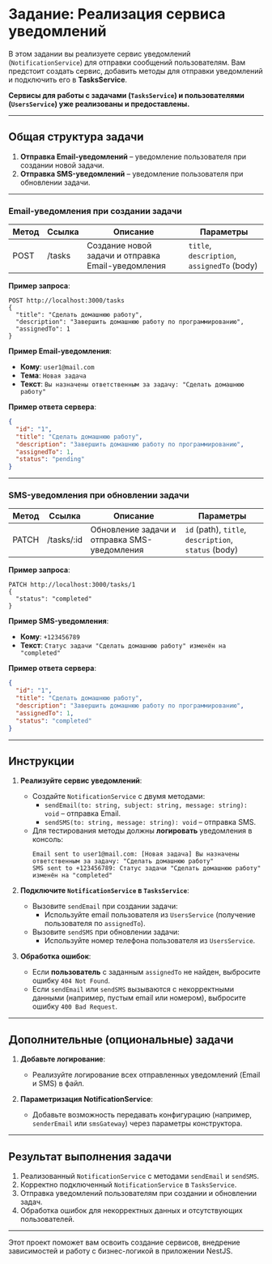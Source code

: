 # Задание: Реализация сервиса уведомлений

В этом задании вы реализуете сервис уведомлений (`NotificationService`) для отправки сообщений пользователям. Вам
предстоит создать сервис, добавить методы для отправки уведомлений и подключить его в **TasksService**.

**Сервисы для работы с задачами (`TasksService`) и пользователями (`UsersService`) уже реализованы и предоставлены.**

---

## **Общая структура задачи**

1. **Отправка Email-уведомлений** – уведомление пользователя при создании новой задачи.
2. **Отправка SMS-уведомлений** – уведомление пользователя при обновлении задачи.

---

### **Email-уведомления при создании задачи**

| Метод | Ссылка | Описание                                           | Параметры                                   |
| ----- | ------ | -------------------------------------------------- | ------------------------------------------- |
| POST  | /tasks | Создание новой задачи и отправка Email-уведомления | `title`, `description`, `assignedTo` (body) |

**Пример запроса**:

```http
POST http://localhost:3000/tasks
{
  "title": "Сделать домашнюю работу",
  "description": "Завершить домашнюю работу по программированию",
  "assignedTo": 1
}
```

**Пример Email-уведомления**:

- **Кому**: `user1@mail.com`
- **Тема**: `Новая задача`
- **Текст**: `Вы назначены ответственным за задачу: "Сделать домашнюю работу"`

**Пример ответа сервера**:

```json
{
  "id": "1",
  "title": "Сделать домашнюю работу",
  "description": "Завершить домашнюю работу по программированию",
  "assignedTo": 1,
  "status": "pending"
}
```

---

### **SMS-уведомления при обновлении задачи**

| Метод | Ссылка     | Описание                                     | Параметры                                            |
| ----- | ---------- | -------------------------------------------- | ---------------------------------------------------- |
| PATCH | /tasks/:id | Обновление задачи и отправка SMS-уведомления | `id` (path), `title`, `description`, `status` (body) |

**Пример запроса**:

```http
PATCH http://localhost:3000/tasks/1
{
  "status": "completed"
}
```

**Пример SMS-уведомления**:

- **Кому**: `+123456789`
- **Текст**: `Статус задачи "Сделать домашнюю работу" изменён на "completed"`

**Пример ответа сервера**:

```json
{
  "id": "1",
  "title": "Сделать домашнюю работу",
  "description": "Завершить домашнюю работу по программированию",
  "assignedTo": 1,
  "status": "completed"
}
```

---

## **Инструкции**

1. **Реализуйте сервис уведомлений**:

   - Создайте `NotificationService` с двумя методами:
     - `sendEmail(to: string, subject: string, message: string): void` – отправка Email.
     - `sendSMS(to: string, message: string): void` – отправка SMS.
   - Для тестирования методы должны **логировать** уведомления в консоль:
     ```plaintext
     Email sent to user1@mail.com: [Новая задача] Вы назначены ответственным за задачу: "Сделать домашнюю работу"
     SMS sent to +123456789: Статус задачи "Сделать домашнюю работу" изменён на "completed"
     ```

2. **Подключите `NotificationService` в `TasksService`**:

   - Вызовите `sendEmail` при создании задачи:
     - Используйте email пользователя из `UsersService` (получение пользователя по `assignedTo`).
   - Вызовите `sendSMS` при обновлении задачи:
     - Используйте номер телефона пользователя из `UsersService`.

3. **Обработка ошибок**:
   - Если **пользователь** с заданным `assignedTo` не найден, выбросите ошибку `404 Not Found`.
   - Если `sendEmail` или `sendSMS` вызываются с некорректными данными (например, пустым email или номером), выбросите ошибку `400 Bad Request`.

---

## **Дополнительные (опциональные) задачи**

1. **Добавьте логирование**:

   - Реализуйте логирование всех отправленных уведомлений (Email и SMS) в файл.

2. **Параметризация NotificationService**:
   - Добавьте возможность передавать конфигурацию (например, `senderEmail` или `smsGateway`) через параметры конструктора.

---

## **Результат выполнения задачи**

1. Реализованный `NotificationService` с методами `sendEmail` и `sendSMS`.
2. Корректно подключенный `NotificationService` в `TasksService`.
3. Отправка уведомлений пользователям при создании и обновлении задач.
4. Обработка ошибок для некорректных данных и отсутствующих пользователей.

---

Этот проект поможет вам освоить создание сервисов, внедрение зависимостей и работу с бизнес-логикой в приложении NestJS.
